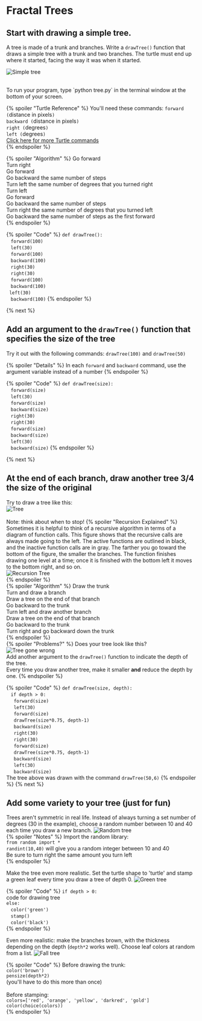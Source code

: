 # Fractal Trees
## Start with drawing a simple tree. 
A tree is made of a trunk and branches. Write a `drawTree()` function that draws a simple tree with a trunk and two branches. The turtle must end up where it started, facing the way it was when it started.

![Simple tree](https://raw.githubusercontent.com/martybillingsley/images/master/tree1.png) 

<br>
To run your program, type `python tree.py` in the terminal window at the bottom of your screen.<br>

{% spoiler "Turtle Reference" %}
You'll need these commands:
`forward (`distance in pixels`)`<br>
`backward (`distance in pixels`)`<br>
`right (`degrees`)`<br>
`left (`degrees`)`<br>
[Click here for more Turtle commands](https://lab.cs50.io/martybillingsley/tinkRworks/master/fractalTrees/turtleReference.pdf) <br>
{% endspoiler %}

{% spoiler "Algorithm" %}
Go forward<br>
Turn right<br>
Go forward<br>
Go backward the same number of steps<br>
Turn left the same number of degrees that you turned right<br>
Turn left<br>
Go forward<br>
Go backward the same number of steps<br>
Turn right the same number of degrees that you turned left<br>
Go backward the same number of steps as the first forward<br>
{% endspoiler %}

{% spoiler "Code" %}
`def drawTree():`<br>
 &nbsp;&nbsp; `forward(100)`<br>
 &nbsp;&nbsp; `left(30)`<br>
 &nbsp;&nbsp; `forward(100)`<br>
 &nbsp;&nbsp; `backward(100)`<br>
 &nbsp;&nbsp; `right(30)`<br>
 &nbsp;&nbsp; `right(30)`<br>
 &nbsp;&nbsp; `forward(100)`<br>
 &nbsp;&nbsp; `backward(100)`<br>
  &nbsp;&nbsp;`left(30)`<br>
 &nbsp;&nbsp; `backward(100)`
{% endspoiler %}

{% next  %}

## Add an argument to the `drawTree()` function that specifies the size of the tree
Try it out with the following commands:
`drawTree(100)`
and
`drawTree(50)`

{% spoiler "Details" %}
In each `forward` and `backward` command, use the argument variable instead of a number
{% endspoiler %}

{% spoiler "Code" %}
`def drawTree(size):`<br>
 &nbsp;&nbsp; `forward(size)`<br>
 &nbsp;&nbsp; `left(30)`<br>
 &nbsp;&nbsp; `forward(size)`<br>
 &nbsp;&nbsp; `backward(size)`<br>
 &nbsp;&nbsp; `right(30)`<br>
 &nbsp;&nbsp; `right(30)`<br>
 &nbsp;&nbsp; `forward(size)`<br>
 &nbsp;&nbsp; `backward(size)`<br>
 &nbsp;&nbsp; `left(30)`<br>
 &nbsp;&nbsp; `backward(size)`
{% endspoiler %}

{% next  %}
## At the end of each branch, draw another tree 3/4 the size of the original
Try to draw a tree like this:<br>
![Tree](https://raw.githubusercontent.com/martybillingsley/images/master/tree3.png) <br>
<br>Note: think about when to stop!
{% spoiler "Recursion Explained" %}
Sometimes it is helpful to think of a recursive algorithm in terms of a diagram of function calls. This figure shows that the recursive calls are always made going to the left. The active functions are outlined in black, and the inactive function calls are in gray. The farther you go toward the bottom of the figure, the smaller the branches. The function finishes drawing one level at a time; once it is finished with the bottom left it moves to the bottom right, and so on.<br>
![Recursion Tree](https://raw.githubusercontent.com/martybillingsley/images/master/treeRecursionDiagram.png) <br>
{% endspoiler %}
<br>
{% spoiler "Algorithm" %}
Draw the trunk<br>
Turn and draw a branch<br>
Draw a tree on the end of that branch<br>
Go backward to the trunk<br>
Turn left and draw another branch<br>
Draw a tree on the end of that branch<br>
Go backward to the trunk<br>
Turn right and go backward down the trunk<br>
{% endspoiler %}
<br>
{% spoiler "Problems?" %}
Does your tree look like this?<br>
![Tree gone wrong](https://raw.githubusercontent.com/martybillingsley/images/master/tree2.png) <br>
Add another argument to the `drawTree()` function to indicate the depth of the tree.<br>
Every time you draw another tree, make it smaller **and** reduce the depth by one.
{% endspoiler %}

{% spoiler "Code" %}
`def drawTree(size, depth):`<br>
 &nbsp;&nbsp; `if depth > 0:`<br>
 &nbsp;&nbsp;&nbsp;&nbsp; `forward(size)`<br>
 &nbsp;&nbsp;&nbsp;&nbsp; `left(30)`<br>
 &nbsp;&nbsp;&nbsp;&nbsp; `forward(size)`<br>
 &nbsp;&nbsp;&nbsp;&nbsp; `drawTree(size*0.75, depth-1)`<br>
 &nbsp;&nbsp;&nbsp;&nbsp; `backward(size)`<br>
 &nbsp;&nbsp;&nbsp;&nbsp; `right(30)`<br>
 &nbsp;&nbsp;&nbsp;&nbsp; `right(30)`<br>
 &nbsp;&nbsp;&nbsp;&nbsp; `forward(size)`<br>
 &nbsp;&nbsp;&nbsp;&nbsp; `drawTree(size*0.75, depth-1)`<br>
 &nbsp;&nbsp;&nbsp;&nbsp; `backward(size)`<br>
 &nbsp;&nbsp;&nbsp;&nbsp; `left(30)`<br>
 &nbsp;&nbsp;&nbsp;&nbsp; `backward(size)`<br>
 The tree above was drawn with the command `drawTree(50,6)`
{% endspoiler %}
{% next  %}
## Add some variety to your tree (just for fun)

Trees aren't symmetric in real life. Instead of always turning a set number of degrees (30 in the example), choose a random number between 10 and 40 each time you draw a new branch.
![Random tree](https://raw.githubusercontent.com/martybillingsley/images/master/tree4.png) <br>
{% spoiler "Notes" %}
Import the random library:<br>
`from random import *`<br>
`randint(10,40)`  will give you a random integer between 10 and 40<br>
Be sure to turn right the same amount you turn left<br>
{% endspoiler %}

Make the tree even more realistic. Set the turtle shape to 'turtle' and stamp a green leaf every time you draw a tree of depth 0.
![Green tree](https://raw.githubusercontent.com/martybillingsley/images/master/tree5.png) <br>

{% spoiler "Code" %}
 `if depth > 0:`<br>
  code for drawing tree<br>
  `else:`<br>
  &nbsp;&nbsp; `color('green')`<br>
  &nbsp;&nbsp; `stamp()`<br>
  &nbsp;&nbsp; `color('black')`<br>
{% endspoiler %}

Even more realistic: make the branches brown, with the thickness depending on the depth (`depth*2` works well). Choose leaf colors at random from a list.
![Fall tree](https://raw.githubusercontent.com/martybillingsley/images/master/tree6.png) <br>

{% spoiler "Code" %}
Before drawing the trunk:<br>
`color('brown')`<br>
`pensize(depth*2)`<br>
(you'll have to do this more than once)<br><br>
Before stamping:<br>
`colors=['red', 'orange', 'yellow', 'darkred', 'gold']`<br>
`color(choice(colors))`<br>
{% endspoiler %}
